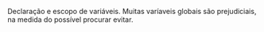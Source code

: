 Declaração e escopo de variáveis.
Muitas varíaveis globais são prejudiciais, na medida do possível procurar evitar.